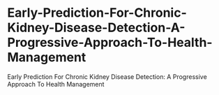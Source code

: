 # Early-Prediction-For-Chronic-Kidney-Disease-Detection-A-Progressive-Approach-To-Health-Management
Early Prediction For Chronic Kidney Disease Detection: A Progressive Approach To Health Management
